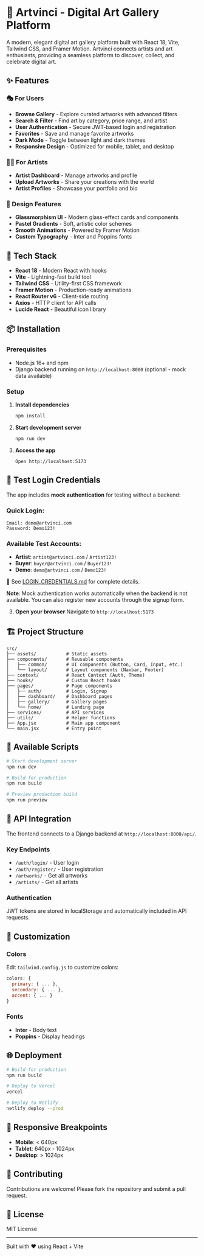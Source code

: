 # 🎨 Artvinci - Digital Art Gallery Platform

A modern, elegant digital art gallery platform built with React 18, Vite, Tailwind CSS, and Framer Motion. Artvinci connects artists and art enthusiasts, providing a seamless platform to discover, collect, and celebrate digital art.

## ✨ Features

### 🎭 For Users
- **Browse Gallery** - Explore curated artworks with advanced filters
- **Search & Filter** - Find art by category, price range, and artist
- **User Authentication** - Secure JWT-based login and registration
- **Favorites** - Save and manage favorite artworks
- **Dark Mode** - Toggle between light and dark themes
- **Responsive Design** - Optimized for mobile, tablet, and desktop

### 👨‍🎨 For Artists
- **Artist Dashboard** - Manage artworks and profile
- **Upload Artworks** - Share your creations with the world
- **Artist Profiles** - Showcase your portfolio and bio

### 🎨 Design Features
- **Glassmorphism UI** - Modern glass-effect cards and components
- **Pastel Gradients** - Soft, artistic color schemes
- **Smooth Animations** - Powered by Framer Motion
- **Custom Typography** - Inter and Poppins fonts

## 🚀 Tech Stack

- **React 18** - Modern React with hooks
- **Vite** - Lightning-fast build tool
- **Tailwind CSS** - Utility-first CSS framework
- **Framer Motion** - Production-ready animations
- **React Router v6** - Client-side routing
- **Axios** - HTTP client for API calls
- **Lucide React** - Beautiful icon library

## 📦 Installation

### Prerequisites
- Node.js 16+ and npm
- Django backend running on `http://localhost:8000` (optional - mock data available)

### Setup

1. **Install dependencies**
   ```bash
   npm install
   ```

2. **Start development server**
   ```bash
   npm run dev
   ```

3. **Access the app**
   ```
   Open http://localhost:5173
   ```

## 🔐 Test Login Credentials

The app includes **mock authentication** for testing without a backend:

### Quick Login:
```
Email: demo@artvinci.com
Password: Demo123!
```

### Available Test Accounts:
- **Artist**: `artist@artvinci.com` / `Artist123!`
- **Buyer**: `buyer@artvinci.com` / `Buyer123!`
- **Demo**: `demo@artvinci.com` / `Demo123!`

📄 See [LOGIN_CREDENTIALS.md](./LOGIN_CREDENTIALS.md) for complete details.

**Note**: Mock authentication works automatically when the backend is not available. You can also register new accounts through the signup form.

3. **Open your browser**
   Navigate to `http://localhost:5173`

## 🏗️ Project Structure

```
src/
├── assets/           # Static assets
├── components/       # Reusable components
│   ├── common/       # UI components (Button, Card, Input, etc.)
│   └── layout/       # Layout components (Navbar, Footer)
├── context/          # React Context (Auth, Theme)
├── hooks/            # Custom React hooks
├── pages/            # Page components
│   ├── auth/         # Login, Signup
│   ├── dashboard/    # Dashboard pages
│   ├── gallery/      # Gallery pages
│   └── home/         # Landing page
├── services/         # API services
├── utils/            # Helper functions
├── App.jsx           # Main app component
└── main.jsx          # Entry point
```

## 🎯 Available Scripts

```bash
# Start development server
npm run dev

# Build for production
npm run build

# Preview production build
npm run preview
```

## 🔌 API Integration

The frontend connects to a Django backend at `http://localhost:8000/api/`.

### Key Endpoints
- `/auth/login/` - User login
- `/auth/register/` - User registration
- `/artworks/` - Get all artworks
- `/artists/` - Get all artists

### Authentication
JWT tokens are stored in localStorage and automatically included in API requests.

## 🎨 Customization

### Colors
Edit `tailwind.config.js` to customize colors:
```js
colors: {
  primary: { ... },
  secondary: { ... },
  accent: { ... }
}
```

### Fonts
- **Inter** - Body text
- **Poppins** - Display headings

## 🌐 Deployment

```bash
# Build for production
npm run build

# Deploy to Vercel
vercel

# Deploy to Netlify
netlify deploy --prod
```

## 📱 Responsive Breakpoints

- **Mobile**: < 640px
- **Tablet**: 640px - 1024px
- **Desktop**: > 1024px

## 🤝 Contributing

Contributions are welcome! Please fork the repository and submit a pull request.

## 📄 License

MIT License

---

Built with ❤️ using React + Vite
